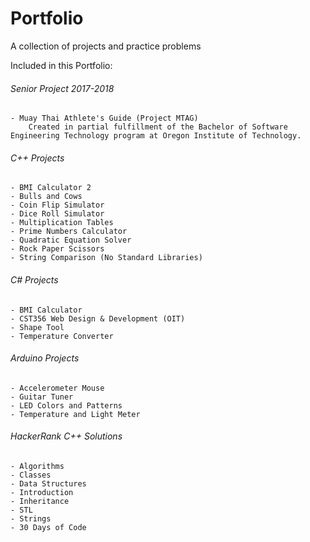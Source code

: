 # Portfolio  
A collection of projects and practice problems  
  
Included in this Portfolio:  
###### Senior Project 2017-2018  
	- Muay Thai Athlete's Guide (Project MTAG)  
		Created in partial fulfillment of the Bachelor of Software Engineering Technology program at Oregon Institute of Technology.  

###### C++ Projects  
	- BMI Calculator 2
	- Bulls and Cows  
	- Coin Flip Simulator  
	- Dice Roll Simulator 
	- Multiplication Tables
	- Prime Numbers Calculator  
	- Quadratic Equation Solver  
	- Rock Paper Scissors   
	- String Comparison (No Standard Libraries)
	  
###### C# Projects  
	- BMI Calculator  
	- CST356 Web Design & Development (OIT)  
	- Shape Tool
	- Temperature Converter  
	
###### Arduino Projects  
	- Accelerometer Mouse  
	- Guitar Tuner  
	- LED Colors and Patterns  
	- Temperature and Light Meter  
	
###### HackerRank C++ Solutions  
	- Algorithms  
	- Classes  
	- Data Structures  
	- Introduction  
	- Inheritance  
	- STL  
	- Strings  
	- 30 Days of Code  